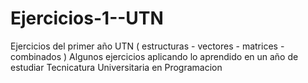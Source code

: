 # Ejercicios-1--UTN
Ejercicios del primer año UTN ( estructuras - vectores - matrices - combinados )
Algunos ejercicios aplicando lo aprendido en un año de estudiar Tecnicatura Universitaria en Programacion

